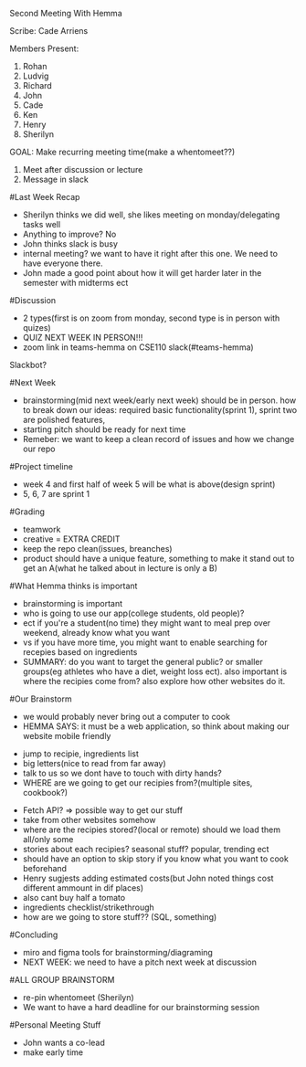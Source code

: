 Second Meeting With Hemma

Scribe: Cade Arriens

Members Present:
1. Rohan
2. Ludvig
3. Richard
4. John
5. Cade 
6. Ken
7. Henry
8. Sherilyn


GOAL:  Make recurring meeting time(make a whentomeet??)
1. Meet after discussion or lecture
2. Message in slack

#Last Week Recap
- Sherilyn thinks we did well, she likes meeting on monday/delegating tasks well
- Anything to improve? No
- John thinks slack is busy
- internal meeting? we want to have it right after this one.  We need to have everyone there.
- John made a good point about how it will get harder later in the semester with midterms ect

#Discussion 
- 2 types(first is on zoom from monday, second type is in person with quizes)
- QUIZ NEXT WEEK IN PERSON!!!
- zoom link in teams-hemma on CSE110 slack(#teams-hemma)

Slackbot?

#Next Week
- brainstorming(mid next week/early next week) should be in person.  how to break down our ideas: required basic functionality(sprint 1), sprint two are polished features,
- starting pitch should be ready for next time
- Remeber: we want to keep a clean record of issues and how we change our repo

#Project timeline
- week 4 and first half of week 5 will be what is above(design sprint)
- 5, 6, 7 are sprint 1

#Grading
- teamwork
- creative = EXTRA CREDIT
- keep the repo clean(issues, breanches) 
- product should have a unique feature, something to make it stand out to get an A(what he talked about in lecture is only a B)

#What Hemma thinks is important
- brainstorming is important
- who is going to use our app(college students, old people)?
- ect if you're a student(no time) they might want to meal prep over weekend, already know what you want
- vs if you have more time, you might want to enable searching for recepies based on ingredients 
- SUMMARY: do you want to target the general public? or smaller groups(eg athletes who have a diet, weight loss ect).  also important is where the recipies come from?
also explore how other websites do it.  

#Our Brainstorm
- we would probably never bring out a computer to cook
- HEMMA SAYS: it must be a web application, so think about making our website mobile friendly
+ jump to recipie, ingredients list
+ big letters(nice to read from far away) 
+ talk to us so we dont have to touch with dirty hands?
+ WHERE are we going to get our recipies from?(multiple sites, cookbook?)
- Fetch API?  => possible way to get our stuff
- take from other websites somehow
- where are the recipies stored?(local or remote) should we load them all/only some
- stories about each recipies? seasonal stuff? popular, trending ect
- should have an option to skip story if you know what you want to cook beforehand
- Henry sugjests adding estimated costs(but John noted things cost different ammount in dif places)
- also cant buy half a tomato
- ingredients checklist/strikethrough
- how are we going to store stuff?? (SQL, something)

#Concluding
- miro and figma tools for brainstorming/diagraming 
- NEXT WEEK: we need to have a pitch next week at discussion


#ALL GROUP BRAINSTORM
- re-pin whentomeet (Sherilyn)
- We want to have a hard deadline for our brainstorming session

#Personal Meeting Stuff
- John wants a co-lead
- make early time

